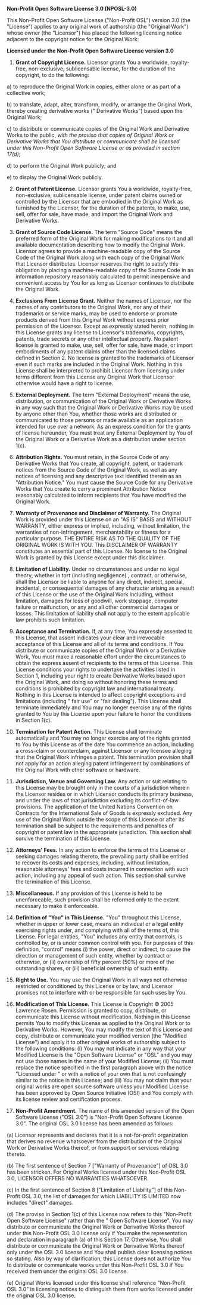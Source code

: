 **Non-Profit Open Software License 3.0 (NPOSL-3.0)**

This Non-Profit Open Software License ("Non-Profit OSL") version 3.0 (the "License") applies to any original work of
authorship (the "Original Work") whose owner (the "Licensor") has placed the following licensing notice adjacent to the
copyright notice for the Original Work:

**Licensed under the Non-Profit Open Software License version 3.0**

1) **Grant of Copyright License.** Licensor grants You a worldwide, royalty-free, non-exclusive, sublicensable license,
   for the duration of the copyright, to do the following:

a) to reproduce the Original Work in copies, either alone or as part of a collective work;

b) to translate, adapt, alter, transform, modify, or arrange the Original Work, thereby creating derivative works ("
Derivative Works") based upon the Original Work;

c) to distribute or communicate copies of the Original Work and Derivative Works to the public, _with the proviso that
copies of Original Work or Derivative Works that You distribute or communicate shall be licensed under this Non-Profit
Open Software License or as provided in section 17(d)_;

d) to perform the Original Work publicly; and

e) to display the Original Work publicly.

2) **Grant of Patent License.** Licensor grants You a worldwide, royalty-free, non-exclusive, sublicensable license,
   under patent claims owned or controlled by the Licensor that are embodied in the Original Work as furnished by the
   Licensor, for the duration of the patents, to make, use, sell, offer for sale, have made, and import the Original
   Work and Derivative Works.

3) **Grant of Source Code License.** The term "Source Code" means the preferred form of the Original Work for making
   modifications to it and all available documentation describing how to modify the Original Work. Licensor agrees to
   provide a machine-readable copy of the Source Code of the Original Work along with each copy of the Original Work
   that Licensor distributes. Licensor reserves the right to satisfy this obligation by placing a machine-readable copy
   of the Source Code in an information repository reasonably calculated to permit inexpensive and convenient access by
   You for as long as Licensor continues to distribute the Original Work.

4) **Exclusions From License Grant.** Neither the names of Licensor, nor the names of any contributors to the Original
   Work, nor any of their trademarks or service marks, may be used to endorse or promote products derived from this
   Original Work without express prior permission of the Licensor. Except as expressly stated herein, nothing in this
   License grants any license to Licensor's trademarks, copyrights, patents, trade secrets or any other intellectual
   property. No patent license is granted to make, use, sell, offer for sale, have made, or import embodiments of any
   patent claims other than the licensed claims defined in Section 2. No license is granted to the trademarks of
   Licensor even if such marks are included in the Original Work. Nothing in this License shall be interpreted to
   prohibit Licensor from licensing under terms different from this License any Original Work that Licensor otherwise
   would have a right to license.

5) **External Deployment.** The term "External Deployment" means the use, distribution, or communication of the Original
   Work or Derivative Works in any way such that the Original Work or Derivative Works may be used by anyone other than
   You, whether those works are distributed or communicated to those persons or made available as an application
   intended for use over a network. As an express condition for the grants of license hereunder, You must treat any
   External Deployment by You of the Original Work or a Derivative Work as a distribution under section 1(c).

6) **Attribution Rights.** You must retain, in the Source Code of any Derivative Works that You create, all copyright,
   patent, or trademark notices from the Source Code of the Original Work, as well as any notices of licensing and any
   descriptive text identified therein as an "Attribution Notice." You must cause the Source Code for any Derivative
   Works that You create to carry a prominent Attribution Notice reasonably calculated to inform recipients that You
   have modified the Original Work.

7) **Warranty of Provenance and Disclaimer of Warranty.** The Original Work is provided under this License on an "AS IS"
   BASIS and WITHOUT WARRANTY, either express or implied, including, without limitation, the warranties of
   non-infringement, merchantability or fitness for a particular purpose. THE ENTIRE RISK AS TO THE QUALITY OF THE
   ORIGINAL WORK IS WITH YOU. This DISCLAIMER OF WARRANTY constitutes an essential part of this License. No license to
   the Original Work is granted by this License except under this disclaimer.

8) **Limitation of Liability.** Under no circumstances and under no legal theory, whether in tort (including negligence)
   , contract, or otherwise, shall the Licensor be liable to anyone for any direct, indirect, special, incidental, or
   consequential damages of any character arising as a result of this License or the use of the Original Work including,
   without limitation, damages for loss of goodwill, work stoppage, computer failure or malfunction, or any and all
   other commercial damages or losses. This limitation of liability shall not apply to the extent applicable law
   prohibits such limitation.

9) **Acceptance and Termination.** If, at any time, You expressly assented to this License, that assent indicates your
   clear and irrevocable acceptance of this License and all of its terms and conditions. If You distribute or
   communicate copies of the Original Work or a Derivative Work, You must make a reasonable effort under the
   circumstances to obtain the express assent of recipients to the terms of this License. This License conditions your
   rights to undertake the activities listed in Section 1, including your right to create Derivative Works based upon
   the Original Work, and doing so without honoring these terms and conditions is prohibited by copyright law and
   international treaty. Nothing in this License is intended to affect copyright exceptions and limitations (including "
   fair use" or "fair dealing"). This License shall terminate immediately and You may no longer exercise any of the
   rights granted to You by this License upon your failure to honor the conditions in Section 1(c).

10) **Termination for Patent Action.** This License shall terminate automatically and You may no longer exercise any of
    the rights granted to You by this License as of the date You commence an action, including a cross-claim or
    counterclaim, against Licensor or any licensee alleging that the Original Work infringes a patent. This termination
    provision shall not apply for an action alleging patent infringement by combinations of the Original Work with other
    software or hardware.

11) **Jurisdiction, Venue and Governing Law.** Any action or suit relating to this License may be brought only in the
    courts of a jurisdiction wherein the Licensor resides or in which Licensor conducts its primary business, and under
    the laws of that jurisdiction excluding its conflict-of-law provisions. The application of the United Nations
    Convention on Contracts for the International Sale of Goods is expressly excluded. Any use of the Original Work
    outside the scope of this License or after its termination shall be subject to the requirements and penalties of
    copyright or patent law in the appropriate jurisdiction. This section shall survive the termination of this License.

12) **Attorneys' Fees.** In any action to enforce the terms of this License or seeking damages relating thereto, the
    prevailing party shall be entitled to recover its costs and expenses, including, without limitation, reasonable
    attorneys' fees and costs incurred in connection with such action, including any appeal of such action. This section
    shall survive the termination of this License.

13) **Miscellaneous.** If any provision of this License is held to be unenforceable, such provision shall be reformed
    only to the extent necessary to make it enforceable.

14) **Definition of "You" in This License.** "You" throughout this License, whether in upper or lower case, means an
    individual or a legal entity exercising rights under, and complying with all of the terms of, this License. For
    legal entities, "You" includes any entity that controls, is controlled by, or is under common control with you. For
    purposes of this definition, "control" means (i) the power, direct or indirect, to cause the direction or management
    of such entity, whether by contract or otherwise, or (ii) ownership of fifty percent (50%) or more of the
    outstanding shares, or (iii) beneficial ownership of such entity.

15) **Right to Use.** You may use the Original Work in all ways not otherwise restricted or conditioned by this License
    or by law, and Licensor promises not to interfere with or be responsible for such uses by You.

16) **Modification of This License.** This License is Copyright © 2005 Lawrence Rosen. Permission is granted to copy,
    distribute, or communicate this License without modification. Nothing in this License permits You to modify this
    License as applied to the Original Work or to Derivative Works. However, You may modify the text of this License and
    copy, distribute or communicate your modified version (the "Modified License") and apply it to other original works
    of authorship subject to the following conditions: (i) You may not indicate in any way that your Modified License is
    the "Open Software License" or "OSL" and you may not use those names in the name of your Modified License; (ii) You
    must replace the notice specified in the first paragraph above with the notice "Licensed
    under <insert your license name here>" or with a notice of your own that is not confusingly similar to the notice in
    this License; and (iii) You may not claim that your original works are open source software unless your Modified
    License has been approved by Open Source Initiative (OSI) and You comply with its license review and certification
    process.

17) **Non-Profit Amendment.** The name of this amended version of the Open Software License ("OSL 3.0") is "Non-Profit
    Open Software License 3.0". The original OSL 3.0 license has been amended as follows:

(a) Licensor represents and declares that it is a not-for-profit organization that derives no revenue whatsoever from
the distribution of the Original Work or Derivative Works thereof, or from support or services relating thereto.

(b) The first sentence of Section 7 ["Warranty of Provenance"] of OSL 3.0 has been stricken. For Original Works licensed
under this Non-Profit OSL 3.0, LICENSOR OFFERS NO WARRANTIES WHATSOEVER.

(c) In the first sentence of Section 8 ["Limitation of Liability"] of this Non-Profit OSL 3.0, the list of damages for
which LIABILITY IS LIMITED now includes "direct" damages.

(d) The proviso in Section 1(c) of this License now refers to this "Non-Profit Open Software License" rather than the "
Open Software License". You may distribute or communicate the Original Work or Derivative Works thereof under this
Non-Profit OSL 3.0 license only if You make the representation and declaration in paragraph (a) of this Section 17.
Otherwise, You shall distribute or communicate the Original Work or Derivative Works thereof only under the OSL 3.0
license and You shall publish clear licensing notices so stating. Also by way of clarification, this License does not
authorize You to distribute or communicate works under this Non-Profit OSL 3.0 if You received them under the original
OSL 3.0 license.

(e) Original Works licensed under this license shall reference "Non-Profit OSL 3.0" in licensing notices to distinguish
them from works licensed under the original OSL 3.0 license.
